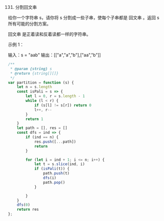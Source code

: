 131. 分割回文串

给你一个字符串 s，请你将 s 分割成一些子串，使每个子串都是 回文串 。返回 s 所有可能的分割方案。

回文串 是正着读和反着读都一样的字符串。

 

示例 1：

输入：s = "aab"
输出：[["a","a","b"],["aa","b"]]
```js
/**
 * @param {string} s
 * @return {string[][]}
 */
var partition = function (s) {
    let n = s.length
    const isPali = s => {
        let l = 0, r = s.length - 1
        while (l < r) {
            if (s[l] != s[r]) return 0
            l++, r--
        }
        return 1
    }
    let path = [], res = []
    const dfs = ind => {
        if (ind == n) {
            res.push([...path])
            return
        }

        for (let i = ind + 1; i <= n; i++) {
            let t = s.slice(ind, i)
            if (isPali(t)) {
                path.push(t)
                dfs(i)
                path.pop()
            }

        }
    }
    dfs(0)
    return res
};
